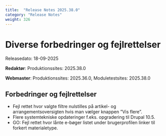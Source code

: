 ```yaml
---
title:  "Release Notes 2025.38.0"
category: "Release Notes"
weight: 326
---  
```


# Diverse forbedringer og fejlrettelser

Releasedato: 18-09-2025

**Redaktør**: Produktionssites: 2025.38.0

**Webmaster**: Produktionssites: 2025.36.0, Moduletestsites: 2025.38.0

## Forbedringer og fejlrettelser
- Fejl rettet hvor valgte filtre nulstilles på artikel- og arrangementsoversigten hvis man vælger knappen ”Vis flere”. 
- Flere systemtekniske opdateringer f.eks. opgradering til Drupal 10.5. 
- GO: Fejl rettet hvor lånte e-bøger listet under brugerprofilen linker til forkert materialetype.   
